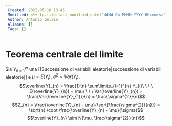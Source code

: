 ```yaml
---
 Created: 2022-05-18 13:45
 Modified: <%+ tp.file.last_modified_date("dddd Do MMMM YYYY HH:mm:ss") %>
 Author: Antonio Gelain
 Aliases: []
 Tags: []
---
```


# Teorema centrale del limite
Sia ${Y_{i}}^{\infty}_{i=1}$ una [[Successione di variabili aleatorie|successione di variabili aleatorie]] e $\mu = E(Y_{i})$, $\sigma^{2} = Var(Y_{i})$.
$$\overline{Y}_{n} = \frac{1}{n} \sum\limits_{i=1}^{n} Y_{i}\ \ \ \ E(\overline{Y}_{n}) = \mu\ \ \ \ Var(\overline{Y}_{n}) = \frac{Var(\overline{Y}_{1})}{n} = \frac{\sigma^{2}}{n}$$
$$Z_{n} = \frac{\overline{Y}_{n} - \mu}{\sqrt{\frac{\sigma^{2}}{n}}} = \sqrt{n} \cdot \frac{\overline{Y}_{n} - \mu}{\sigma}$$
$$\overline{Y}_{n} \sim N(\mu, \frac{\sigma^{2}}{n})$$